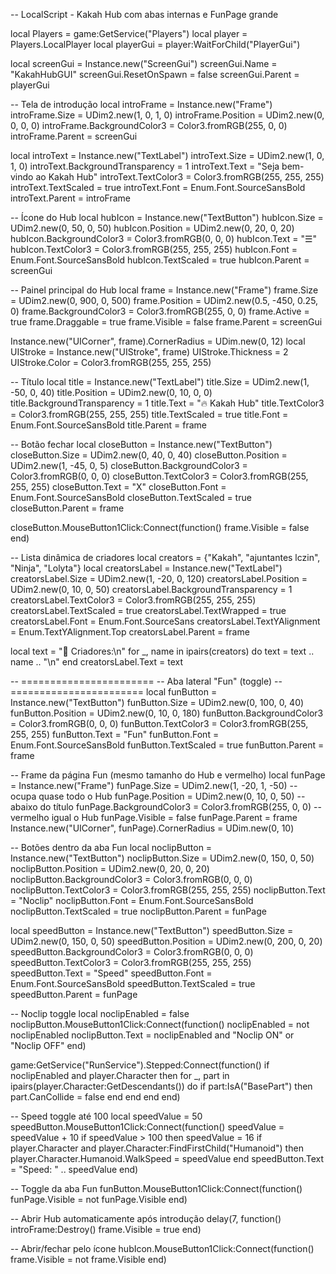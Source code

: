 -- LocalScript - Kakah Hub com abas internas e FunPage grande

local Players = game:GetService("Players")
local player = Players.LocalPlayer
local playerGui = player:WaitForChild("PlayerGui")

local screenGui = Instance.new("ScreenGui")
screenGui.Name = "KakahHubGUI"
screenGui.ResetOnSpawn = false
screenGui.Parent = playerGui

-- Tela de introdução
local introFrame = Instance.new("Frame")
introFrame.Size = UDim2.new(1, 0, 1, 0)
introFrame.Position = UDim2.new(0, 0, 0, 0)
introFrame.BackgroundColor3 = Color3.fromRGB(255, 0, 0)
introFrame.Parent = screenGui

local introText = Instance.new("TextLabel")
introText.Size = UDim2.new(1, 0, 1, 0)
introText.BackgroundTransparency = 1
introText.Text = "Seja bem-vindo ao Kakah Hub"
introText.TextColor3 = Color3.fromRGB(255, 255, 255)
introText.TextScaled = true
introText.Font = Enum.Font.SourceSansBold
introText.Parent = introFrame

-- Ícone do Hub
local hubIcon = Instance.new("TextButton")
hubIcon.Size = UDim2.new(0, 50, 0, 50)
hubIcon.Position = UDim2.new(0, 20, 0, 20)
hubIcon.BackgroundColor3 = Color3.fromRGB(0, 0, 0)
hubIcon.Text = "☰"
hubIcon.TextColor3 = Color3.fromRGB(255, 255, 255)
hubIcon.Font = Enum.Font.SourceSansBold
hubIcon.TextScaled = true
hubIcon.Parent = screenGui

-- Painel principal do Hub
local frame = Instance.new("Frame")
frame.Size = UDim2.new(0, 900, 0, 500)
frame.Position = UDim2.new(0.5, -450, 0.25, 0)
frame.BackgroundColor3 = Color3.fromRGB(255, 0, 0)
frame.Active = true
frame.Draggable = true
frame.Visible = false
frame.Parent = screenGui

Instance.new("UICorner", frame).CornerRadius = UDim.new(0, 12)
local UIStroke = Instance.new("UIStroke", frame)
UIStroke.Thickness = 2
UIStroke.Color = Color3.fromRGB(255, 255, 255)

-- Título
local title = Instance.new("TextLabel")
title.Size = UDim2.new(1, -50, 0, 40)
title.Position = UDim2.new(0, 10, 0, 0)
title.BackgroundTransparency = 1
title.Text = "🔥 Kakah Hub"
title.TextColor3 = Color3.fromRGB(255, 255, 255)
title.TextScaled = true
title.Font = Enum.Font.SourceSansBold
title.Parent = frame

-- Botão fechar
local closeButton = Instance.new("TextButton")
closeButton.Size = UDim2.new(0, 40, 0, 40)
closeButton.Position = UDim2.new(1, -45, 0, 5)
closeButton.BackgroundColor3 = Color3.fromRGB(0, 0, 0)
closeButton.TextColor3 = Color3.fromRGB(255, 255, 255)
closeButton.Text = "X"
closeButton.Font = Enum.Font.SourceSansBold
closeButton.TextScaled = true
closeButton.Parent = frame

closeButton.MouseButton1Click:Connect(function()
    frame.Visible = false
end)

-- Lista dinâmica de criadores
local creators = {"Kakah", "ajuntantes lczin", "Ninja", "Lolyta"}
local creatorsLabel = Instance.new("TextLabel")
creatorsLabel.Size = UDim2.new(1, -20, 0, 120)
creatorsLabel.Position = UDim2.new(0, 10, 0, 50)
creatorsLabel.BackgroundTransparency = 1
creatorsLabel.TextColor3 = Color3.fromRGB(255, 255, 255)
creatorsLabel.TextScaled = true
creatorsLabel.TextWrapped = true
creatorsLabel.Font = Enum.Font.SourceSans
creatorsLabel.TextYAlignment = Enum.TextYAlignment.Top
creatorsLabel.Parent = frame

local text = "👑 Criadores:\n"
for _, name in ipairs(creators) do
    text = text .. name .. "\n"
end
creatorsLabel.Text = text

-- =======================
-- Aba lateral "Fun" (toggle)
-- =======================
local funButton = Instance.new("TextButton")
funButton.Size = UDim2.new(0, 100, 0, 40)
funButton.Position = UDim2.new(0, 10, 0, 180)
funButton.BackgroundColor3 = Color3.fromRGB(0, 0, 0)
funButton.TextColor3 = Color3.fromRGB(255, 255, 255)
funButton.Text = "Fun"
funButton.Font = Enum.Font.SourceSansBold
funButton.TextScaled = true
funButton.Parent = frame

-- Frame da página Fun (mesmo tamanho do Hub e vermelho)
local funPage = Instance.new("Frame")
funPage.Size = UDim2.new(1, -20, 1, -50)  -- ocupa quase todo o Hub
funPage.Position = UDim2.new(0, 10, 0, 50) -- abaixo do título
funPage.BackgroundColor3 = Color3.fromRGB(255, 0, 0) -- vermelho igual o Hub
funPage.Visible = false
funPage.Parent = frame
Instance.new("UICorner", funPage).CornerRadius = UDim.new(0, 10)

-- Botões dentro da aba Fun
local noclipButton = Instance.new("TextButton")
noclipButton.Size = UDim2.new(0, 150, 0, 50)
noclipButton.Position = UDim2.new(0, 20, 0, 20)
noclipButton.BackgroundColor3 = Color3.fromRGB(0, 0, 0)
noclipButton.TextColor3 = Color3.fromRGB(255, 255, 255)
noclipButton.Text = "Noclip"
noclipButton.Font = Enum.Font.SourceSansBold
noclipButton.TextScaled = true
noclipButton.Parent = funPage

local speedButton = Instance.new("TextButton")
speedButton.Size = UDim2.new(0, 150, 0, 50)
speedButton.Position = UDim2.new(0, 200, 0, 20)
speedButton.BackgroundColor3 = Color3.fromRGB(0, 0, 0)
speedButton.TextColor3 = Color3.fromRGB(255, 255, 255)
speedButton.Text = "Speed"
speedButton.Font = Enum.Font.SourceSansBold
speedButton.TextScaled = true
speedButton.Parent = funPage

-- Noclip toggle
local noclipEnabled = false
noclipButton.MouseButton1Click:Connect(function()
    noclipEnabled = not noclipEnabled
    noclipButton.Text = noclipEnabled and "Noclip ON" or "Noclip OFF"
end)

game:GetService("RunService").Stepped:Connect(function()
    if noclipEnabled and player.Character then
        for _, part in ipairs(player.Character:GetDescendants()) do
            if part:IsA("BasePart") then
                part.CanCollide = false
            end
        end
    end
end)

-- Speed toggle até 100
local speedValue = 50
speedButton.MouseButton1Click:Connect(function()
    speedValue = speedValue + 10
    if speedValue > 100 then speedValue = 16
    if player.Character and player.Character:FindFirstChild("Humanoid") then
        player.Character.Humanoid.WalkSpeed = speedValue
    end
    speedButton.Text = "Speed: " .. speedValue
end)

-- Toggle da aba Fun
funButton.MouseButton1Click:Connect(function()
    funPage.Visible = not funPage.Visible
end)

-- Abrir Hub automaticamente após introdução
delay(7, function()
    introFrame:Destroy()
    frame.Visible = true
end)

-- Abrir/fechar pelo ícone
hubIcon.MouseButton1Click:Connect(function()
    frame.Visible = not frame.Visible
end)
